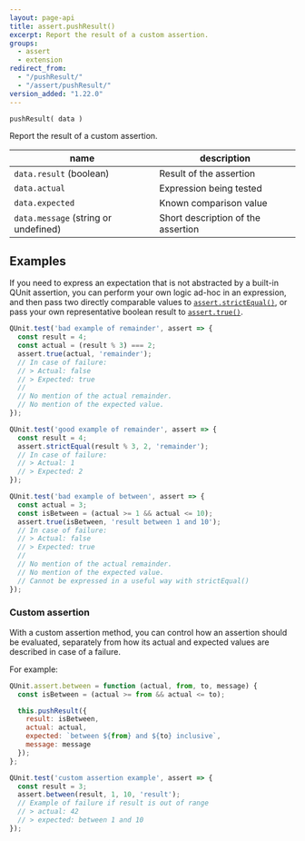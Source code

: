 ```yaml
---
layout: page-api
title: assert.pushResult()
excerpt: Report the result of a custom assertion.
groups:
  - assert
  - extension
redirect_from:
  - "/pushResult/"
  - "/assert/pushResult/"
version_added: "1.22.0"
---
```


`pushResult( data )`

Report the result of a custom assertion.

| name | description |
|------|-------------|
| `data.result` (boolean) | Result of the assertion |
| `data.actual` | Expression being tested |
| `data.expected` | Known comparison value |
| `data.message` (string or undefined) | Short description of the assertion |

## Examples

If you need to express an expectation that is not abstracted by a built-in QUnit assertion, you can perform your own logic ad-hoc in an expression, and then pass two directly comparable values to [`assert.strictEqual()`](./strictEqual.md), or pass your own representative boolean result to [`assert.true()`](./true.md).

```js
QUnit.test('bad example of remainder', assert => {
  const result = 4;
  const actual = (result % 3) === 2;
  assert.true(actual, 'remainder');
  // In case of failure:
  // > Actual: false
  // > Expected: true
  //
  // No mention of the actual remainder.
  // No mention of the expected value.
});

QUnit.test('good example of remainder', assert => {
  const result = 4;
  assert.strictEqual(result % 3, 2, 'remainder');
  // In case of failure:
  // > Actual: 1
  // > Expected: 2
});

QUnit.test('bad example of between', assert => {
  const actual = 3;
  const isBetween = (actual >= 1 && actual <= 10);
  assert.true(isBetween, 'result between 1 and 10');
  // In case of failure:
  // > Actual: false
  // > Expected: true
  //
  // No mention of the actual remainder.
  // No mention of the expected value.
  // Cannot be expressed in a useful way with strictEqual()
});
```

### Custom assertion

With a custom assertion method, you can control how an assertion should be evaluated, separately from how its actual and expected values are described in case of a failure.

For example:

```js
QUnit.assert.between = function (actual, from, to, message) {
  const isBetween = (actual >= from && actual <= to);

  this.pushResult({
    result: isBetween,
    actual: actual,
    expected: `between ${from} and ${to} inclusive`,
    message: message
  });
};

QUnit.test('custom assertion example', assert => {
  const result = 3;
  assert.between(result, 1, 10, 'result');
  // Example of failure if result is out of range
  // > actual: 42
  // > expected: between 1 and 10
});
```
